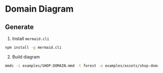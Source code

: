 # Domain Diagram

## Generate

1. Install `mermaid.cli`

```sh
npm install -g mermaid.cli
```

2. Build diagram

```sh
mmdc -i examples/SHOP-DOMAIN.mmd -t forest -o examples/assets/shop-domain.png
```
